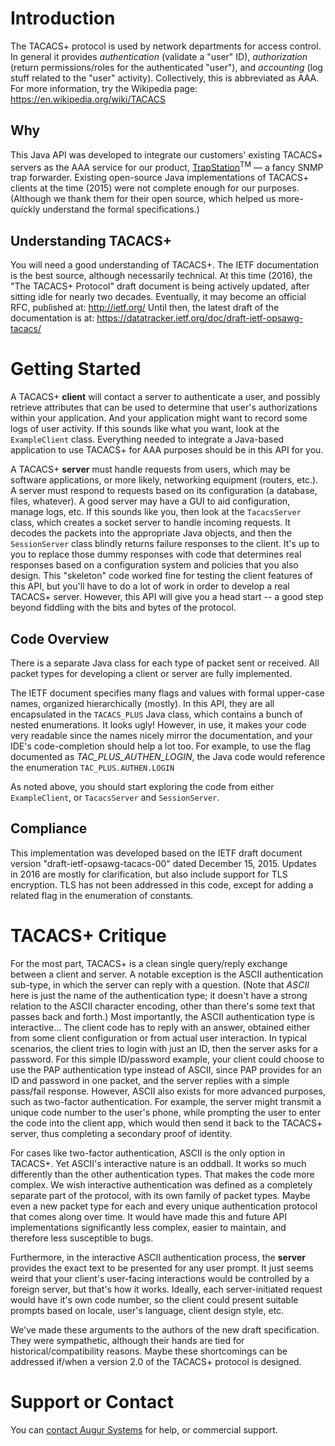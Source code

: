 # Introduction
The TACACS+ protocol is used by network departments for access control.  In general it provides *authentication* (validate a "user" ID), *authorization* (return permissions/roles for the authenticated "user"), and *accounting* (log stuff related to the "user" activity).  Collectively, this is abbreviated as AAA.  For more information, try the Wikipedia page: https://en.wikipedia.org/wiki/TACACS

## Why
This Java API was developed to integrate our customers' existing TACACS+ servers as the AAA service for our product, [TrapStation](http://www.augur.com/)<sup>TM</sup> &mdash; a fancy SNMP trap forwarder.  Existing open-source Java implementations of TACACS+ clients at the time (2015) were not complete enough for our purposes.  (Although we thank them for their open source, which helped us more-quickly understand the formal specifications.)

## Understanding TACACS+
You will need a good understanding of TACACS+.  The IETF documentation is the best source, although necessarily technical.  At this time (2016), the "The TACACS+ Protocol" draft document is being actively updated, after sitting idle for nearly two decades.  Eventually, it may become an official RFC, published at: <http://ietf.org/>  Until then, the latest draft of the documentation is at: <https://datatracker.ietf.org/doc/draft-ietf-opsawg-tacacs/>



# Getting Started
A TACACS+ **client** will contact a server to authenticate a user, and possibly retrieve attributes that can be used to determine that user's authorizations within your application.  And your application might want to record some logs of user activity.  If this sounds like what you want, look at the `ExampleClient` class. Everything needed to integrate a Java-based application to use TACACS+ for AAA purposes should be in this API for you.

A TACACS+ **server** must handle requests from users, which may be software applications, or more likely, networking equipment (routers, etc.).  A server must respond to requests based on its configuration (a database, files, whatever).  A good server may have a GUI to aid configuration, manage logs, etc.  If this sounds like you, then look at the `TacacsServer` class, which creates a socket server to handle incoming requests.  It decodes the packets into the appropriate Java objects, and then the `SessionServer` class blindly returns failure responses to the client.  It's up to you to replace those dummy responses with code that determines real responses based on a configuration system and policies that you also design.  This "skeleton" code worked fine for testing the client features of this API, but you'll have to do a lot of work in order to develop a real TACACS+ server.  However, this API will give you a head start -- a good step beyond fiddling with the bits and bytes of the protocol.

## Code Overview
There is a separate Java class for each type of packet sent or received.  All packet types for developing a client or server are fully implemented.

The IETF document specifies many flags and values with formal upper-case names, organized hierarchically (mostly).  In this API, they are all encapsulated in the `TACACS_PLUS` Java class, which contains a bunch of nested enumerations.  It looks ugly!  However, in use, it makes your code very readable since the names nicely mirror the documentation, and your IDE's code-completion should help a lot too.  For example, to use the flag documented as *TAC_PLUS_AUTHEN_LOGIN*, the Java code would reference the enumeration `TAC_PLUS.AUTHEN.LOGIN`

As noted above, you should start exploring the code from either `ExampleClient`, or `TacacsServer` and `SessionServer`.

## Compliance
This implementation was developed based on the IETF draft document version "draft-ietf-opsawg-tacacs-00" dated December 15, 2015.  Updates in 2016 are mostly for clarification, but also include support for TLS encryption.  TLS has not been addressed in this code, except for adding a related flag in the enumeration of constants.



# TACACS+ Critique
For the most part, TACACS+ is a clean single query/reply exchange between a client and server.  A notable exception is the ASCII authentication sub-type, in which the server can reply with a question.  (Note that *ASCII* here is just the name of the authentication type; it doesn't have a strong relation to the ASCII character encoding, other than there's some text that passes back and forth.)  Most importantly, the ASCII authentication type is interactive... The client code has to reply with an answer, obtained either from some client configuration or from actual user interaction.  In typical scenarios, the client tries to login with just an ID, then the server asks for a password.  For this simple ID/password example, your client could choose to use the PAP authentication type instead of ASCII, since PAP provides for an ID and password in one packet, and the server replies with a simple pass/fail response.  However, ASCII also exists for more advanced purposes, such as two-factor authentication.  For example, the server might transmit a unique code number to the user's phone, while prompting the user to enter the code into the client app, which would then send it back to the TACACS+ server, thus completing a secondary proof of identity.  

For cases like two-factor authentication, ASCII is the only option in TACACS+.  Yet ASCII's interactive nature is an oddball.  It works so much differently than the other authentication types.  That makes the code more complex.  We wish interactive authentication was defined as a completely separate part of the protocol, with its own family of packet types.  Maybe even a new packet type for each and every unique authentication protocol that comes along over time.  It would have made this and future API implementations significantly less complex, easier to maintain, and therefore less susceptible to bugs.  

Furthermore, in the interactive ASCII authentication process, the **server** provides the exact text to be presented for any user prompt.  It just seems weird that your client's user-facing interactions would be controlled by a foreign server, but that's how it works.  Ideally, each server-initiated request would have it's own code number, so the client could present suitable prompts based on locale, user's language, client design style, etc.

We've made these arguments to the authors of the new draft specification.  They were sympathetic, although their hands are tied for historical/compatibility reasons.  Maybe these shortcomings can be addressed if/when a version 2.0 of the TACACS+ protocol is designed.



# Support or Contact
You can [contact Augur Systems](http://www.augur.com/) for help, or commercial support.

